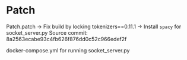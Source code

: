 # Patch

Patch.patch 
    -> Fix build by locking tokenizers==0.11.1
    -> Install `spacy` for socket_server.py
Source commit: 8a2563ecabe93c4fb626f876dd0c52c966edef2f

docker-compose.yml for running socket_server.py